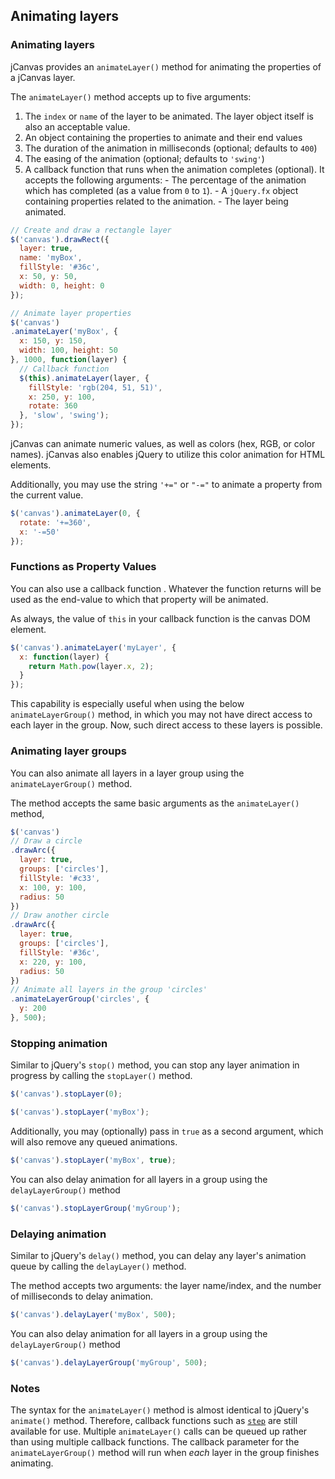 ## Animating layers

### Animating layers

jCanvas provides an `animateLayer()` method for animating the properties of a jCanvas layer.

The `animateLayer()` method accepts up to five arguments:

  1. The `index` or `name` of the layer to be animated. The layer object itself is also an acceptable value.
  2. An object containing the properties to animate and their end values
  3. The duration of the animation in milliseconds (optional; defaults to `400`)
  4. The easing of the animation (optional; defaults to `'swing'`)
  5. A callback function that runs when the animation completes (optional). It accepts the following arguments:
    - The percentage of the animation which has completed (as a value from `0` to `1`).
    - A `jQuery.fx` object containing properties related to the animation.
    - The layer being animated.

```javascript
// Create and draw a rectangle layer
$('canvas').drawRect({
  layer: true,
  name: 'myBox',
  fillStyle: '#36c',
  x: 50, y: 50,
  width: 0, height: 0
});

// Animate layer properties
$('canvas')
.animateLayer('myBox', {
  x: 150, y: 150,
  width: 100, height: 50
}, 1000, function(layer) {
  // Callback function
  $(this).animateLayer(layer, {
    fillStyle: 'rgb(204, 51, 51)',
    x: 250, y: 100,
    rotate: 360
  }, 'slow', 'swing');
});
```

jCanvas can animate numeric values, as well as colors (hex, RGB, or color names). jCanvas also enables jQuery to utilize this color animation for HTML elements.

Additionally, you may use the string `'+="` or `"-="` to animate a property from the current value.

```javascript
$('canvas').animateLayer(0, {
  rotate: '+=360',
  x: '-=50'
});
```

### Functions as Property Values

You can also use a callback function . Whatever the function returns will be used as the end-value to which that property will be animated.

As always, the value of `this` in your callback function is the canvas DOM element.

```javascript
$('canvas').animateLayer('myLayer', {
  x: function(layer) {
    return Math.pow(layer.x, 2);
  }
});
```

This capability is especially useful when using the below `animateLayerGroup()` method, in which you may not have direct access to each layer in the group. Now, such direct access to these layers is possible.

### Animating layer groups

You can also animate all layers in a layer group using the `animateLayerGroup()` method.

The method accepts the same basic arguments as the `animateLayer()` method, 

```javascript
$('canvas')
// Draw a circle
.drawArc({
  layer: true,
  groups: ['circles'],
  fillStyle: '#c33',
  x: 100, y: 100,
  radius: 50
})
// Draw another circle
.drawArc({
  layer: true,
  groups: ['circles'],
  fillStyle: '#36c',
  x: 220, y: 100,
  radius: 50
})
// Animate all layers in the group 'circles'
.animateLayerGroup('circles', {
  y: 200
}, 500);
```

### Stopping animation

Similar to jQuery's `stop()` method, you can stop any layer animation in progress by calling the `stopLayer()` method.

```javascript
$('canvas').stopLayer(0);
```

```javascript
$('canvas').stopLayer('myBox');
```

Additionally, you may (optionally) pass in `true` as a second argument, which will also remove any queued animations.

```javascript
$('canvas').stopLayer('myBox', true);
```

You can also delay animation for all layers in a group using the `delayLayerGroup()` method

```javascript
$('canvas').stopLayerGroup('myGroup');
```

### Delaying animation

Similar to jQuery's `delay()` method, you can delay any layer's animation queue by calling the `delayLayer()` method.

The method accepts two arguments: the layer name/index, and the number of milliseconds to delay animation.

```javascript
$('canvas').delayLayer('myBox', 500);
```

You can also delay animation for all layers in a group using the `delayLayerGroup()` method

```javascript
$('canvas').delayLayerGroup('myGroup', 500);
```

### Notes

The syntax for the `animateLayer()` method is almost identical to jQuery's `animate()` method. Therefore, callback functions such as [`step`](http://api.jquery.com/animate/#step) are still available for use.
Multiple `animateLayer()` calls can be queued up rather than using multiple callback functions.
The callback parameter for the `animateLayerGroup()` method will run when *each* layer in the group finishes animating.
